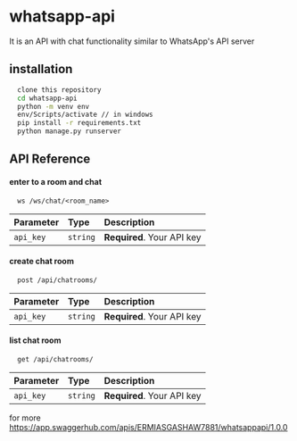# whatsapp-api
It is an API with chat functionality similar to WhatsApp's API server

## installation
```bash
  clone this repository
  cd whatsapp-api
  python -m venv env
  env/Scripts/activate // in windows
  pip install -r requirements.txt
  python manage.py runserver

```

## API Reference

#### enter to a room and chat

```websocket
  ws /ws/chat/<room_name>
```

| Parameter | Type     | Description                |
| :-------- | :------- | :------------------------- |
| `api_key` | `string` | **Required**. Your API key |


#### create chat room

```http
  post /api/chatrooms/
```

| Parameter | Type     | Description                |
| :-------- | :------- | :------------------------- |
| `api_key` | `string` | **Required**. Your API key |



#### list chat room

```http
  get /api/chatrooms/
```

| Parameter | Type     | Description                |
| :-------- | :------- | :------------------------- |
| `api_key` | `string` | **Required**. Your API key |

for more https://app.swaggerhub.com/apis/ERMIASGASHAW7881/whatsappapi/1.0.0